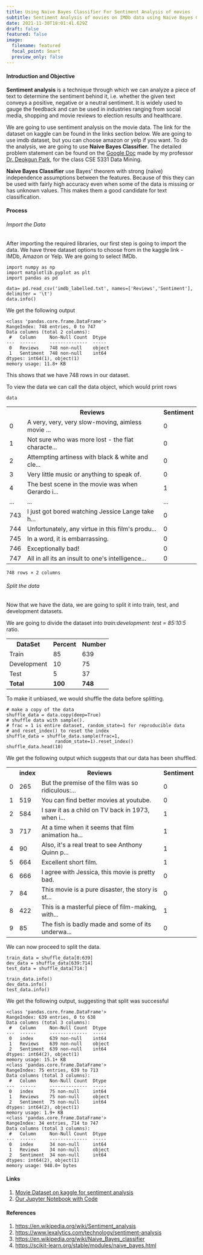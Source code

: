 ```yaml
---
title: Using Naive Bayes Classifier For Sentiment Analysis of movies
subtitle: Sentiment Analysis of movies on IMDb data using Naive Bayes Classifier
date: 2021-11-30T18:01:41.629Z
draft: false
featured: false
image:
  filename: featured
  focal_point: Smart
  preview_only: false
---
```

#### Introduction and Objective

**Sentiment analysis** is a technique through which we can analyze a piece of text to determine the sentiment behind it, i.e. whether the given text conveys a positive, negative or a neutral sentiment. It is widely used to gauge the feedback and can be used in industries ranging from social media, shopping and movie reviews to election results and healthcare.

We are going to use sentiment analysis on the movie data. The link for the dataset on kaggle can be found in the links section below. We are going to use imdb dataset, but you can choose amazon or yelp if you want. To do the analysis, we are going to use **Naive Bayes Classifier**. The detailed problem statement can be found on the [Google Doc](https://docs.google.com/document/d/1bmCm9TXwqp5tX7lpg14NkaB3dBSg15cCC7ICxeB-vB4/edit) made by my professor [Dr. Deokgun Park](https://crystal.uta.edu/~park/), for the class CSE 5331 Data Mining.

**Naive Bayes Classifier** use Bayes' theorem with strong (naïve) independence assumptions between the features. Because of this they can be used with fairly high accuracy even when some of the data is missing or has unknown values. This makes them a good candidate for text classification.

#### Process

###### Import the Data

After importing the required libraries, our first step is going to import the data. We have three dataset options to choose from in the kaggle link - IMDb, Amazon or Yelp. We are going to select IMDb.

```
import numpy as np
import matplotlib.pyplot as plt
import pandas as pd

data= pd.read_csv('imdb_labelled.txt', names=['Reviews','Sentiment'], delimiter = '\t')
data.info()
```

We get the following output

```
<class 'pandas.core.frame.DataFrame'>
RangeIndex: 748 entries, 0 to 747
Data columns (total 2 columns):
 #   Column     Non-Null Count  Dtype 
---  ------     --------------  ----- 
 0   Reviews    748 non-null    object
 1   Sentiment  748 non-null    int64 
dtypes: int64(1), object(1)
memory usage: 11.8+ KB
```

This shows that we have 748 rows in our dataset.

To view the data we can call the data object, which would print rows

```
data
```

<table>
<tr>
<th> </th>
<th>Reviews</th>
<th>Sentiment</th>
</tr>
<tr>
<td>0</td>
<td>A very, very, very slow-moving, aimless movie ...</td>
<td>0</td>
</tr>
<tr>
<td>1</td>
<td>Not sure who was more lost - the flat characte...</td>
<td>0</td>
</tr>
<tr>
<td>2</td>
<td>Attempting artiness with black & white and cle...</td>
<td>0</td>
</tr>
<tr>
<td>3</td>
<td>Very little music or anything to speak of.</td>
<td>0</td>
</tr>
<tr>
<td>4</td>
<td>The best scene in the movie was when Gerardo i...</td>
<td>1</td>
</tr>
<tr>
<td>...</td>
<td>...</td>
<td>...</td>
</tr>
<tr>
<td>743</td>
<td>I just got bored watching Jessice Lange take h...</td>
<td>0</td>
</tr>
<tr>
<td>744</td>
<td>Unfortunately, any virtue in this film's produ...</td>
<td>0</td>
</tr>
<tr>
<td>745</td>
<td>In a word, it is embarrassing.</td>
<td>0</td>
</tr>
<tr>
<td>746</td>
<td>Exceptionally bad!</td>
<td>0</td>
</tr>
<tr>
<td>747</td>
<td>All in all its an insult to one's intelligence...</td>
<td>0</td>
</tr>
</table>

```
748 rows × 2 columns
```

###### Split the data

Now that we have the data, we are going to split it into train, test, and development datasets.

We are going to divide the dataset into *train:development: test = 85:10:5* ratio.

<table>
<tr>
<th>DataSet</th>
<th>Percent</th>
<th>Number</th>
</tr>
<tr>
<td>Train</td>
<td>85</td>
<td>639</td>
</tr>
<tr>
<td>Development</td>
<td>10</td>
<td>75</td>
</tr>
<tr>
<td>Test</td>
<td>5</td>
<td>37</td>
</tr>
<tr>
<td><b>Total</b></td>
<td><b>100</b></td>
<td><b>748</b></td>
</tr>
</table>

To make it unbiased, we would shuffle the data before splitting.

```
# make a copy of the data
shuffle_data = data.copy(deep=True)
# shuffle data with sample().
# frac = 1 is entire dataset, random_state=1 for reproducible data
# and reset_index() to reset the index
shuffle_data = shuffle_data.sample(frac=1,
                  random_state=1).reset_index()
shuffle_data.head(10)
```

We get the following output which suggests that our data has been shuffled.

<table>
<tr>
<th></th>
<th>index</th>
<th>Reviews</th>
<th>Sentiment</th>
</tr>
<tr>
<td>0</td>
<td>265</td>
<td>But the premise of the film was so ridiculous:...</td>
<td>0</td>
</tr>
<tr>
<td>1</td>
<td>519</td>
<td>You can find better movies at youtube.</td>
<td>0</td>
</tr>
<tr>
<td>2</td>
<td>584</td>
<td>I saw it as a child on TV back in 1973, when i...</td>
<td>1</td>
</tr>
<tr>
<td>3</td>
<td>717</td>
<td>At a time when it seems that film animation ha...</td>
<td>1</td>
</tr>
<tr>
<td>4</td>
<td>90</td>
<td>Also, it's a real treat to see Anthony Quinn p...</td>
<td>1</td>
</tr>
<tr>
<td>5</td>
<td>664</td>
<td>Excellent short film.</td>
<td>1</td>
</tr>
<tr>
<td>6</td>
<td>666</td>
<td>I agree with Jessica, this movie is pretty bad.</td>
<td>0</td>
</tr>
<tr>
<td>7</td>
<td>84</td>
<td>This movie is a pure disaster, the story is st...</td>
<td>0</td>
</tr>
<tr>
<td>8</td>
<td>422</td>
<td>This is a masterful piece of film-making, with...</td>
<td>1</td>
</tr>
<tr>
<td>9</td>
<td>85</td>
<td>The fish is badly made and some of its underwa...</td>
<td>0</td>
</tr>
</table>

 We can now proceed to split the data.

```
train_data = shuffle_data[0:639]
dev_data = shuffle_data[639:714]
test_data = shuffle_data[714:]

train_data.info()
dev_data.info()
test_data.info()
```

We get the following output, suggesting that split was successful

```
<class 'pandas.core.frame.DataFrame'>
RangeIndex: 639 entries, 0 to 638
Data columns (total 3 columns):
 #   Column     Non-Null Count  Dtype 
---  ------     --------------  ----- 
 0   index      639 non-null    int64 
 1   Reviews    639 non-null    object
 2   Sentiment  639 non-null    int64 
dtypes: int64(2), object(1)
memory usage: 15.1+ KB
<class 'pandas.core.frame.DataFrame'>
RangeIndex: 75 entries, 639 to 713
Data columns (total 3 columns):
 #   Column     Non-Null Count  Dtype 
---  ------     --------------  ----- 
 0   index      75 non-null     int64 
 1   Reviews    75 non-null     object
 2   Sentiment  75 non-null     int64 
dtypes: int64(2), object(1)
memory usage: 1.9+ KB
<class 'pandas.core.frame.DataFrame'>
RangeIndex: 34 entries, 714 to 747
Data columns (total 3 columns):
 #   Column     Non-Null Count  Dtype 
---  ------     --------------  ----- 
 0   index      34 non-null     int64 
 1   Reviews    34 non-null     object
 2   Sentiment  34 non-null     int64 
dtypes: int64(2), object(1)
memory usage: 948.0+ bytes

```





#### Links

1. [Movie Dataset on kaggle for sentiment analysis](https://www.kaggle.com/marklvl/sentiment-labelled-sentences-data-set)
2. [Our Jupyter Notebook with Code](https://github.com/skbt/Sentiment-analysis-using-Naive-Bayes/blob/main/Sentiment-Analysis-using-NBC.ipynb)

#### References

1. https://en.wikipedia.org/wiki/Sentiment_analysis
2. https://www.lexalytics.com/technology/sentiment-analysis
3. https://en.wikipedia.org/wiki/Naive_Bayes_classifier
4. https://scikit-learn.org/stable/modules/naive_bayes.html